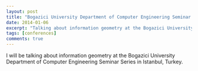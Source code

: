 ```yaml
---
layout: post
title: "Bogazici University Department of Computer Engineering Seminar Series"
date: 2014-01-06
excerpt: "Talking about information geometry at the Bogazici University Department of Computer Engineering Seminar Series in Istanbul, Turkey."
tags: [conferences]
comments: true
---
```


I will be talking about information geometry at the Bogazici University Department of Computer Engineering Seminar Series in Istanbul, Turkey.


